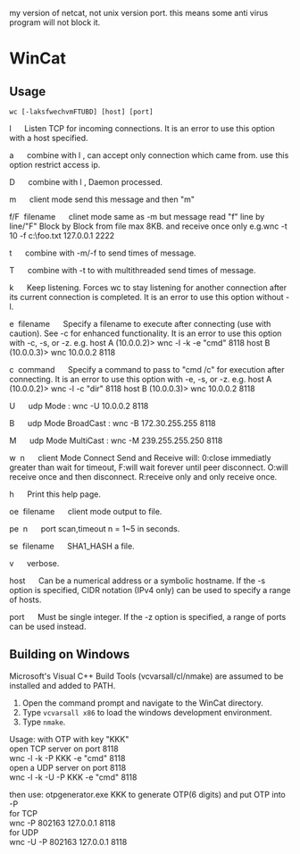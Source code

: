 my version of netcat, not unix version port. this means some anti virus program will not block it.
# WinCat

## Usage
    wc [-laksfwechvmFTUBD] [host] [port]
    
   l&nbsp;&nbsp;&nbsp;&nbsp;&nbsp;&nbsp;Listen TCP for incoming connections. It is an error to
                  use this option with a host specified.

   a&nbsp;&nbsp;&nbsp;&nbsp;&nbsp;&nbsp;combine with l , can accept only connection which came from.
                  use this option restrict access ip.

   D&nbsp;&nbsp;&nbsp;&nbsp;&nbsp;&nbsp;combine with l , Daemon processed.

   m&nbsp;&nbsp;&nbsp;&nbsp;&nbsp;&nbsp;client mode send this message and then "m"

   f/F&nbsp;&nbsp;filename&nbsp;&nbsp;&nbsp;&nbsp;&nbsp;&nbsp;clinet mode same as -m but message read "f" line by line/"F" Block by Block from file max 8KB.
                  and receive once only e.g.wnc -t 10 -f c:\foo.txt 127.0.0.1 2222

   t&nbsp;&nbsp;&nbsp;&nbsp;&nbsp;&nbsp;combine with -m/-f to send times of message.

   T&nbsp;&nbsp;&nbsp;&nbsp;&nbsp;&nbsp;combine with -t  to with multithreaded send times of message.

   k&nbsp;&nbsp;&nbsp;&nbsp;&nbsp;&nbsp;Keep listening. Forces wc to stay listening
                  for another connection after its current
                  connection is completed. It is an error to use
                  this option without -l.

   e&nbsp;&nbsp;filename&nbsp;&nbsp;&nbsp;&nbsp;&nbsp;&nbsp;Specify a filename to execute after connecting
                  (use with caution). See -c for enhanced
                  functionality. It is an error to use this option
                  with -c, -s, or -z.
                  e.g.    host A (10.0.0.2)>  wnc -l -k -e "cmd" 8118
                          host B (10.0.0.3)>  wnc 10.0.0.2 8118

   c&nbsp;&nbsp;command&nbsp;&nbsp;&nbsp;&nbsp;&nbsp;&nbsp;Specify a command to pass to "cmd /c" for
                  execution after connecting. It is an error
                  to use this option with -e, -s, or -z.
                  e.g.    host A (10.0.0.2)>  wnc -l -c "dir" 8118
                          host B (10.0.0.3)>  wnc 10.0.0.2 8118

   U&nbsp;&nbsp;&nbsp;&nbsp;&nbsp;&nbsp;udp Mode : wnc -U 10.0.0.2 8118

   B&nbsp;&nbsp;&nbsp;&nbsp;&nbsp;&nbsp;udp Mode BroadCast : wnc -B 172.30.255.255 8118

   M&nbsp;&nbsp;&nbsp;&nbsp;&nbsp;&nbsp;udp Mode MultiCast : wnc -M 239.255.255.250 8118

   w&nbsp;&nbsp;n&nbsp;&nbsp;&nbsp;&nbsp;&nbsp;&nbsp;client Mode Connect Send and Receive will:
                 0:close immediatly greater than wait for timeout,
                 F:will wait forever until peer disconnect.
                 O:will receive once and then disconnect.
                 R:receive only and only receive once.

   h&nbsp;&nbsp;&nbsp;&nbsp;&nbsp;&nbsp;Print this help page.

   oe&nbsp;&nbsp;filename&nbsp;&nbsp;&nbsp;&nbsp;&nbsp;&nbsp;client mode output to file.

   pe&nbsp;&nbsp;n&nbsp;&nbsp;&nbsp;&nbsp;&nbsp;&nbsp;port scan,timeout n = 1~5 in seconds.

   se&nbsp;&nbsp;filename&nbsp;&nbsp;&nbsp;&nbsp;&nbsp;&nbsp;SHA1_HASH a file.

   v&nbsp;&nbsp;&nbsp;&nbsp;&nbsp;&nbsp;verbose.

   host&nbsp;&nbsp;&nbsp;&nbsp;&nbsp;&nbsp;Can be a numerical address or a symbolic
                  hostname. If the -s option is specified, CIDR
                  notation (IPv4 only) can be used to specify a
                  range of hosts.

   port&nbsp;&nbsp;&nbsp;&nbsp;&nbsp;&nbsp;Must be single integer. If the -z option
                  is specified, a range of ports can be used instead.

## Building on Windows
Microsoft's Visual C++ Build Tools 
(vcvarsall/cl/nmake) are assumed to be 
installed and added to PATH.
1) Open the command prompt and navigate 
   to the WinCat directory.
2) Type `vcvarsall x86` to load the 
   windows development environment.
3) Type `nmake`.

Usage: with OTP with key "KKK"<br/>
open TCP server on port 8118<br/>
wnc -l -k -P KKK -e "cmd" 8118<br/>
open a UDP server on port 8118<br/>
wnc -l -k -U -P KKK -e "cmd" 8118<br/>

then use: otpgenerator.exe KKK to generate OTP(6 digits) and put OTP into -P <br/>
for TCP<br/>
wnc -P 802163 127.0.0.1 8118<br/>
for UDP<br/>
wnc -U -P 802163 127.0.0.1 8118<br/>
